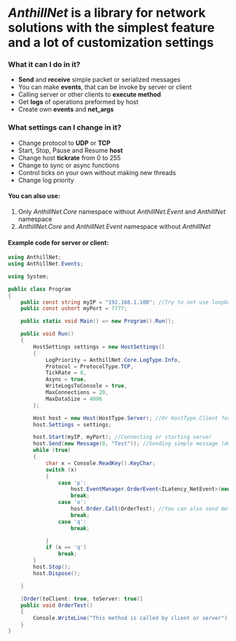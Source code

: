 # *AnthillNet* is a library for network solutions with the simplest feature and a lot of customization settings

### What it can I do in it?
* **Send** and **receive** simple packet or serialized messages
* You can make **events**, that can be invoke by server or client
* Calling server or other clients to **execute method**
* Get **logs** of operations preformed by host
* Create own **events** and **net_args**

### What settings can I change in it?
* Change protocol to **UDP** or **TCP**
* Start, Stop, Pause and Resume **host**
* Change host **tickrate** from 0 to 255
* Change to sync or async functions
* Control ticks on your own without making new threads
* Change log priority

#### You can also use:
1. Only _AnthillNet.Core_ namespace without _AnthillNet.Event_ and _AnthillNet_ namespace
1. _AnthillNet.Core_ and _AnthillNet.Event_ namespace without _AnthillNet_

#### Example code for server or client:
```cs
using AnthillNet;
using AnthillNet.Events;

using System;

public class Program
{
    public const string myIP = "192.168.1.100"; //Try to not use loopback ip (127.0.0.1), it could not work between two pc's
    public const ushort myPort = 7777;

    public static void Main() => new Program().Run();

    public void Run()
    {
        HostSettings settings = new HostSettings()
        {
            LogPriority = AnthillNet.Core.LogType.Info,
            Protocol = ProtocolType.TCP,
            TickRate = 8,
            Async = true,
            WriteLogsToConsole = true,
            MaxConnections = 20,
            MaxDataSize = 4096
        };

        Host host = new Host(HostType.Server); //Or HostType.Client for client obviously
        host.Settings = settings;

        host.Start(myIP, myPort); //Connecting or starting server
        host.Send(new Message(0, "Test")); //Sending simple message (destinies from 1 to 100 are reserved for events, orders, pings etc. if you using AnthillNet.Events)
        while (true)
        {
            char x = Console.ReadKey().KeyChar;
            switch (x)
            {
                case 'p':
                    host.EventManager.OrderEvent<ILatency_NetEvent>(new Latency_NetArgs(DateTime.Now.TimeOfDay.TotalMilliseconds)); //Sending event execution to another person
                    break;
                case 'o':
                    host.Order.Call(OrderTest); //You can also send method with argument
                    break;
                case 'q':
                    break;

            }
            if (x == 'q')
                break;
        }
        host.Stop();
        host.Dispose();

    }

    [Order(toClient: true, toServer: true)]
    public void OrderTest()
    {
        Console.WriteLine("This method is called by client or server");
    }
}
```
